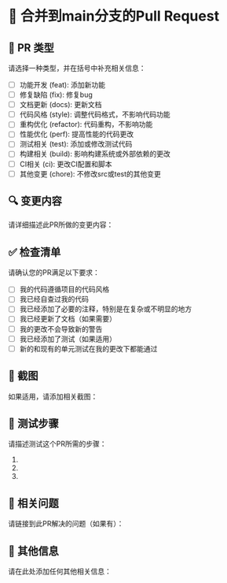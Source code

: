# 🚀 合并到main分支的Pull Request

## 📝 PR 类型

请选择一种类型，并在括号中补充相关信息：

- [ ] 功能开发 (feat): 添加新功能
- [ ] 修复缺陷 (fix): 修复bug
- [ ] 文档更新 (docs): 更新文档
- [ ] 代码风格 (style): 调整代码格式，不影响代码功能
- [ ] 重构优化 (refactor): 代码重构，不影响功能
- [ ] 性能优化 (perf): 提高性能的代码更改
- [ ] 测试相关 (test): 添加或修改测试代码
- [ ] 构建相关 (build): 影响构建系统或外部依赖的更改
- [ ] CI相关 (ci): 更改CI配置和脚本
- [ ] 其他变更 (chore): 不修改src或test的其他变更

## 🔍 变更内容

请详细描述此PR所做的变更内容：

<!-- 在此处添加详细描述 -->

## ✅ 检查清单

请确认您的PR满足以下要求：

- [ ] 我的代码遵循项目的代码风格
- [ ] 我已经自查过我的代码
- [ ] 我已经添加了必要的注释，特别是在复杂或不明显的地方
- [ ] 我已经更新了文档（如果需要）
- [ ] 我的更改不会导致新的警告
- [ ] 我已经添加了测试（如果适用）
- [ ] 新的和现有的单元测试在我的更改下都能通过

## 📸 截图

如果适用，请添加相关截图：

<!-- 在此处添加截图 -->

## 🧪 测试步骤

请描述测试这个PR所需的步骤：

1. <!-- 步骤1 -->
2. <!-- 步骤2 -->
3. <!-- 步骤3 -->

## 📄 相关问题

请链接到此PR解决的问题（如果有）：

<!-- 例如: Closes #123, Fixes #456 -->

## 📌 其他信息

请在此处添加任何其他相关信息：

<!-- 在此处添加其他信息 -->